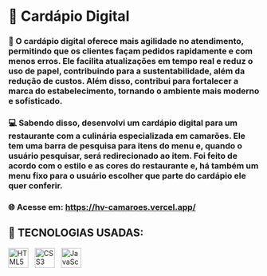 # 🦐 Cardápio Digital 

### 🚀 O cardápio digital oferece mais agilidade no atendimento, permitindo que os clientes façam pedidos rapidamente e com menos erros. Ele facilita atualizações em tempo real e reduz o uso de papel, contribuindo para a sustentabilidade, além da redução de custos. Além disso, contribui para fortalecer a marca do estabelecimento, tornando o ambiente mais moderno e sofisticado.

### 💻 Sabendo disso, desenvolvi um cardápio digital para um restaurante com a culinária especializada em camarões. Ele tem uma barra de pesquisa para itens do menu e, quando o usuário pesquisar, será redirecionado ao item. Foi feito de acordo com o estilo e as cores do restaurante e, há também um menu fixo para o usuário escolher que parte do cardápio ele quer conferir.

### 🌐 Acesse em: https://hv-camaroes.vercel.app/

## 🤖 TECNOLOGIAS USADAS:

<img 
    style='padding-right: 10px' width='40px' 
    title='HTML' 
    alt='HTML5' 
    align='left' 
    src="https://cdn.jsdelivr.net/gh/devicons/devicon@latest/icons/html5/html5-original.svg" />

<img 
    style='padding-right: 10px' width='40px' 
    title='CSS' 
    alt='CSS3' 
    align='left' 
    src="https://cdn.jsdelivr.net/gh/devicons/devicon@latest/icons/css3/css3-original.svg" />

<img 
    style='padding-right: 10px' width='40px' 
    title='JavaScript' 
    alt='JavaScript' 
    align='left' 
    src="https://cdn.jsdelivr.net/gh/devicons/devicon@latest/icons/javascript/javascript-original.svg" />
